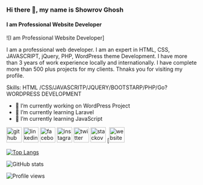 ### Hi there 👋, my name is Showrov Ghosh
#### I am Professional Website Developer
![I am Professional Website Developer]

I am a professional web developer. I am an expert in HTML, CSS, JAVASCRIPT, jQuery, PHP, WordPress theme Development. I have more than 3 years of work experience locally and internationally. I have complete more than 500 plus projects for my clients. Thnaks you for visiting my profile.

Skills:
HTML
/CSS/JAVASCRITP/JQUERY/BOOTSTARP/PHP/Go?WORDPRESS DEVELOPMENT

- 🔭 I’m currently working on WordPress Project 
- 🌱 I’m currently learning Laravel  
- 🌱 I’m currently learning JavaScript 


[<img src='https://www.flaticon.com/svg/static/icons/svg/270/270798.svg' alt='github' height='40'>](https://github.com/showrov4g)
[<img src='https://www.flaticon.com/svg/static/icons/svg/145/145807.svg' alt='linkedin' height='40'>](https://www.linkedin.com/in/showrov4g/) 
[<img src='https://www.flaticon.com/svg/static/icons/svg/145/145802.svg' alt='facebook' height='40'>](https://www.facebook.com/showrov4g) 
[<img src='https://www.flaticon.com/svg/static/icons/svg/2111/2111463.svg' alt='instagram' height='40'>](https://www.instagram.com/ghoshshowrov/) 
[<img src='https://www.flaticon.com/svg/static/icons/svg/145/145812.svg' alt='twitter' height='40'>](https://twitter.com/@showrov4g) 
[<img src='https://www.flaticon.com/svg/static/icons/svg/2111/2111628.svg' alt='stackoverflow' height='40'>](https://stackoverflow.com/users/15078936) 
[<img src='https://www.flaticon.com/svg/static/icons/svg/975/975645.svg' alt='website' height='40'>


[![Top Langs](https://github-readme-stats.vercel.app/api/top-langs/?username=showrov4g)](https://github.com/showrov4g)

![GitHub stats](https://github-readme-stats.vercel.app/api?username=showrov4g&show_icons=true)  

![Profile views](https://gpvc.arturio.dev/showrov4g)  
